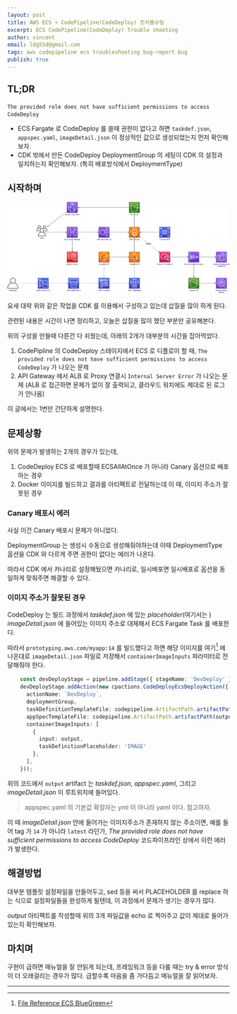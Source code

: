 ```yaml
---
layout: post
title: AWS ECS + CodePipeline(CodeDeploy) 트러블슈팅
excerpt: ECS CodePipeline(CodeDeploy) Trouble shooting
author: vincent
email: ldg55d@gmail.com
tags: aws codepipeline ecs troubleshooting bug-report bug
publish: true
---
```


## TL;DR

`The provided role does not have sufficient permissions to access CodeDeploy`

* ECS Fargate 로 CodeDeploy 를 쓸때 권한이 없다고 하면 `taskdef.json`, `appspec.yaml`, `imageDetail.json` 이 정상적인 값으로 생성되었는지 먼저 확인해보자.
* CDK 밖에서 만든 CodeDeploy DeploymentGroup 의 세팅이 CDK 의 설정과 일치하는지 확인해보자. (특히 배포방식에서 DeploymentType)

## 시작하며

![](/assets/img/20200416/fargate-cicd.png)

요새 대략 위와 같은 작업을 CDK 를 이용해서 구성하고 있는데 삽질을 많이 하게 된다.

관련된 내용은 시간이 나면 정리하고, 오늘은 삽질을 많이 했던 부분만 공유해본다.

위의 구성을 만들때 다른건 다 쉬웠는데, 아래의 2개가 대부분의 시간을 잡아먹었다.

1. CodePipline 의 CodeDeploy 스테이지에서 ECS 로 디플로이 할 때, `The provided role does not have sufficient permissions to access CodeDeploy` 가 나오는 문제
2. API Gateway 에서 ALB 로 Proxy 연결시 `Internal Server Error` 가 나오는 문제 (ALB 로 접근하면 문제가 없이 잘 출력되고, 클라우드 워치에도 제대로 된 로그가 안나옴)

이 글에서는 1번만 간단하게 설명한다.

## 문제상황

위의 문제가 발생하는 2개의 경우가 있는데,

1. CodeDeploy ECS 로 배포할때 ECSAllAtOnce 가 아니라 Canary 옵션으로 배포하는 경우
2. Docker 이미지를 빌드하고 결과를 아티팩트로 전달하는데 이 때, 이미지 주소가 잘못된 경우

### Canary 배포시 에러

사실 이건 Canary 배포시 문제가 아니었다. 

DeploymentGroup 는 생성시 수동으로 생성해줘야하는데 이때 DeploymentType 옵션을 CDK 와 다르게 주면 권한이 없다는 에러가 나온다.

따라서 CDK 에서 카나리로 설정해뒀으면 카나리로, 일시배포면 일시배포로 옵션을 동일하게 맞춰주면 해결할 수 있다.

### 이미지 주소가 잘못된 경우

CodeDeploy 는 빌드 과정에서 *taskdef.json* 에 있는 *placeholder*(여기서는 <IMAGE>) *imageDetail.json* 에 들어있는 이미지 주소로 대체해서 ECS Fargate Task 를 배포한다. 

따라서 `prototyping.aws.com/myapp:14` 를 빌드했다고 하면 해당 이미지를 여기[^1] 에 나온대로 `imageDetail.json` 파일로 저장해서 `containerImageInputs` 파라미터로 전달해줘야 한다.

```typescript
    const devDeployStage = pipeline.addStage({ stageName: 'DevDeploy' });
    devDeployStage.addAction(new cpactions.CodeDeployEcsDeployAction({
      actionName: `DevDeploy`,
      deploymentGroup,
      taskDefinitionTemplateFile: codepipeline.ArtifactPath.artifactPath(output.artifactName!, 'taskdef.json'),
      appSpecTemplateFile: codepipeline.ArtifactPath.artifactPath(output.artifactName!, 'appspec.yaml'),
      containerImageInputs: [
        {
          input: output,
          taskDefinitionPlaceholder: 'IMAGE'
        },
      ],
    }));
```

위의 코드에서 `output` artifact 는  *taskdef.json*, *appspec.yaml*, 그리고 *imageDetail.json* 이 루트위치에 들어있다.

> appspec.yaml 의 기본값 확장자는 yml 이 아니라 yaml 이다. 참고하자.

이 때 *imageDetail.json* 안에 들어가는 이미지주소가 존재하지 않는 주소이면, 예를 들어 tag 가 `14` 가 아니라 `latest` 라던가, *The provided role does not have sufficient permissions to access CodeDeploy* 코드파이프라인 상에서 이런 에러가 발생한다.

## 해결방법

대부분 템플릿 설정파일을 만들어두고, sed 등을 써서 PLACEHOLDER 를 replace 하는 식으로 설정파일들을 완성하게 될텐데, 이 과정에서 문제가 생기는 경우가 많다.

*output* 아티팩트를 작성할때 위의 3개 파일값을 echo 로 찍어주고 값이 제대로 들어가있는지 확인해보자.

## 마치며

구현이 급하면 매뉴얼을 잘 안읽게 되는데, 프레임워크 등을 다룰 때는 try & error 방식이 더 오래걸리는 경우가 많다.
급할수록 마음을 좀 가다듬고 매뉴얼을 잘 읽어보자.

----

[^1]: [File Reference ECS BlueGreen](https://docs.aws.amazon.com/ko_kr/codepipeline/latest/userguide/file-reference.html#file-reference-ecs-bluegreen)